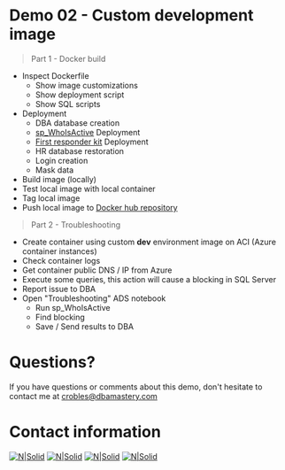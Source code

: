 # Demo 02 - Custom development image

> Part 1 - Docker build

* Inspect Dockerfile
	* Show image customizations
	* Show deployment script
	* Show SQL scripts
* Deployment
    * DBA database creation
    * [sp_WhoIsActive](https://github.com/amachanic/sp_whoisactive) Deployment
    * [First responder kit](https://github.com/BrentOzarULTD/SQL-Server-First-Responder-Kit) Deployment
    * HR database restoration
    * Login creation
    * Mask data
* Build image (locally)
* Test local image with local container
* Tag local image
* Push local image to [Docker hub repository](https://hub.docker.com/repository/docker/crobles10/hr-db-dev_stg)

> Part 2 - Troubleshooting

* Create container using custom **dev** environment image on ACI (Azure container instances)
* Check container logs
* Get container public DNS / IP from Azure
* Execute some queries, this action will cause a blocking in SQL Server
* Report issue to DBA
* Open "Troubleshooting" ADS notebook
	* Run sp_WhoIsActive
	* Find blocking
	* Save / Send results to DBA

# Questions?
If you have questions or comments about this demo, don't hesitate to contact me at <crobles@dbamastery.com>

# Contact information
[![N|Solid](http://dbamastery.com/wp-content/uploads/2018/08/if_twitter_circle_color_107170.png)](https://twitter.com/dbamastery) [![N|Solid](http://dbamastery.com/wp-content/uploads/2018/08/if_github_circle_black_107161.png)](https://github.com/dbamaster) [![N|Solid](http://dbamastery.com/wp-content/uploads/2018/08/if_linkedin_circle_color_107178.png)](https://www.linkedin.com/in/croblesdba/) [![N|Solid](http://dbamastery.com/wp-content/uploads/2018/08/if_browser_1055104.png)](http://dbamastery.com/)
